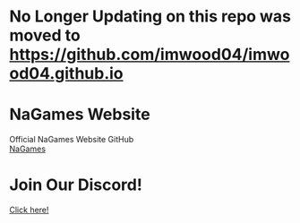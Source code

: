 # No Longer Updating on this repo was moved to https://github.com/imwood04/imwood04.github.io
# NaGames Website
Official NaGames Website GitHub
<br> <a href="https://imwood04.github.io/" span title="Go to site">NaGames</a>
# Join Our Discord!

<a href="https://discord.gg/UB3yCwX">Click here!</a>
